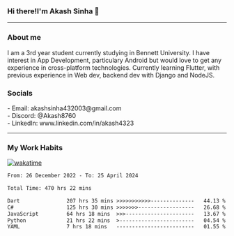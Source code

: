 <h3>Hi there!I'm Akash Sinha 👋</h3>

--- 

<h3>About me</h3>
I am a 3rd year student currently studying in Bennett University. I have interest in App Development, particulary Android but would love to get any experience in cross-platform technologies. Currently learning Flutter, with previous experience in Web dev, backend dev with Django and NodeJS.

<h3>Socials</h3>
 - Email: akashsinha432003@gmail.com<br>
 - Discord: @Akash8760<br>
 - LinkedIn: www.linkedin.com/in/akash4323<br>


---

<h3>My Work Habits</h3>

[![wakatime](https://wakatime.com/badge/user/938b2951-49cf-4810-9b9e-c17cde3d3343.svg)](https://wakatime.com/@938b2951-49cf-4810-9b9e-c17cde3d3343)

<!--START_SECTION:waka-->

```txt
From: 26 December 2022 - To: 25 April 2024

Total Time: 470 hrs 22 mins

Dart               207 hrs 35 mins >>>>>>>>>>>--------------   44.13 %
C#                 125 hrs 30 mins >>>>>>>------------------   26.68 %
JavaScript         64 hrs 18 mins  >>>----------------------   13.67 %
Python             21 hrs 22 mins  >------------------------   04.54 %
YAML               7 hrs 18 mins   -------------------------   01.55 %
```

<!--END_SECTION:waka-->

